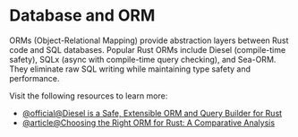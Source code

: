# Database and ORM

ORMs (Object-Relational Mapping) provide abstraction layers between Rust code and SQL databases. Popular Rust ORMs include Diesel (compile-time safety), SQLx (async with compile-time query checking), and Sea-ORM. They eliminate raw SQL writing while maintaining type safety and performance.

Visit the following resources to learn more:

- [@official@Diesel is a Safe, Extensible ORM and Query Builder for Rust](https://diesel.rs/)
- [@article@Choosing the Right ORM for Rust: A Comparative Analysis](https://medium.com/@wiederinchristoph/rusts-ecosystem-offers-a-variety-of-object-relational-mapping-orm-libraries-and-database-ce4690a97a61)
